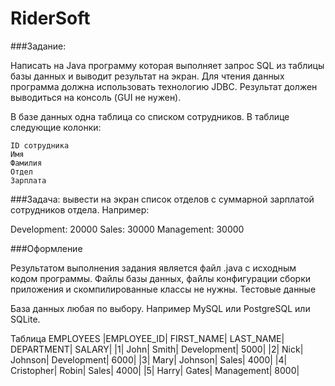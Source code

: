 # RiderSoft
###Задание:

Написать на Java программу которая выполняет запрос SQL из таблицы базы данных и выводит результат на экран.
Для чтения данных программа должна использовать технологию JDBC.
Результат должен выводиться на консоль (GUI не нужен).

В базе данных одна таблица со списком сотрудников. В таблице следующие колонки:

    ID сотрудника
    Имя
    Фамилия
    Отдел
    Зарплата

###Задача: 
вывести на экран список отделов с суммарной зарплатой сотрудников отдела. Например:

Development: 20000
Sales: 30000
Management: 30000

###Оформление

Результатом выполнения задания является файл .java с исходным кодом программы.
Файлы базы данных, файлы конфигурации сборки приложения и скомпилированные классы не нужны.
Тестовые данные

База данных любая по выбору. Например MySQL или PostgreSQL или SQLite.

Таблица EMPLOYEES
|EMPLOYEE_ID| 	FIRST_NAME| 	LAST_NAME| 	DEPARTMENT| 	SALARY|
|1|  	           John| 	     Smith|     	Development| 	5000|
|2|	           Nick| 	     Johnson|  	Development| 	6000|
|3| 	           Mary| 	     Johnson|  	Sales| 	      4000|
|4|              Cristopher|  Robin|    	Sales| 	      4000|
|5| 	           Harry| 	     Gates| 	    Management| 	  8000|
